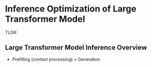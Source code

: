# Inference Optimization of Large Transformer Model

TLDR:



## Large Transformer Model Inference Overview
* Prefilling (context processing) + Generation

